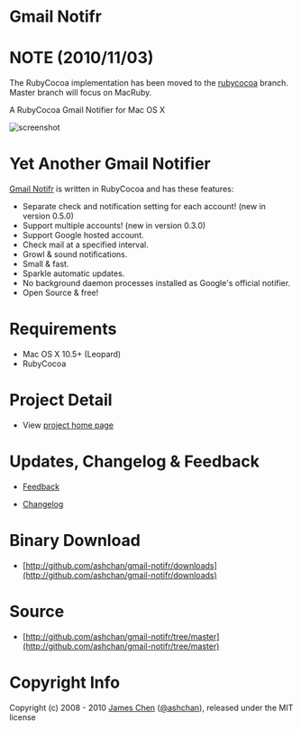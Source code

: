 # Gmail Notifr #

# NOTE (2010/11/03) #

The RubyCocoa implementation has been moved to the [rubycocoa](https://github.com/ashchan/gmail-notifr/tree/rubycocoa) branch. Master branch will focus on MacRuby.

A RubyCocoa Gmail Notifier for Mac OS X

![screenshot](http://ashchan.github.com/gmail-notifr/gmail-notifr-screen.png)

# Yet Another Gmail Notifier #

[Gmail Notifr](http://ashchan.com/projects/gmail-notifr) is written in RubyCocoa and has these features:

* Separate check and notification setting for each account! (new in version 0.5.0)
* Support multiple accounts! (new in version 0.3.0)
* Support Google hosted account.
* Check mail at a specified interval.
* Growl &amp; sound notifications.
* Small &amp; fast.
* Sparkle automatic updates.
* No background daemon processes installed as Google's official notifier.
* Open Source &amp; free!

# Requirements #

* Mac OS X 10.5+ (Leopard)
* RubyCocoa

# Project Detail #

* View [project home page](http://ashchan.com/projects/gmail-notifr)

# Updates, Changelog & Feedback

* [Feedback](http://blog.ashchan.com/archive/2008/10/29/gmail-notifr-changelog/)

* [Changelog](http://assets.ashchan.com/gmailnotifr/release_notes.html)

# Binary Download

* [http://github.com/ashchan/gmail-notifr/downloads](http://github.com/ashchan/gmail-notifr/downloads)

# Source #

* [http://github.com/ashchan/gmail-notifr/tree/master](http://github.com/ashchan/gmail-notifr/tree/master)

# Copyright Info #

Copyright (c) 2008 - 2010 [James Chen](http://blog.ashchan.com) ([@ashchan](http://twitter.com/ashchan)), released under the MIT license
